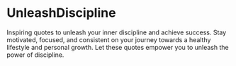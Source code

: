 # UnleashDiscipline
Inspiring quotes to unleash your inner discipline and achieve success. Stay motivated, focused, and consistent on your journey towards a healthy lifestyle and personal growth. Let these quotes empower you to unleash the power of discipline.

